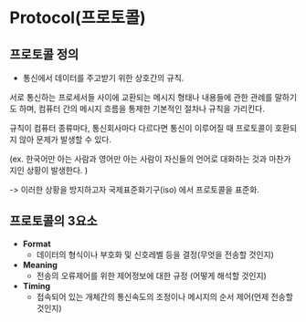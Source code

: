 # Protocol(프로토콜)

## 프로토콜 정의

- 통신에서 데이터를 주고받기 위한 상호간의 규칙.



서로 통신하는 프로세서들 사이에 교환되는 메시지 형태나 내용들에 관한 관례를 말하기도 하며, 컴퓨터 간의 메시지 흐름을 통제한 기본적인 절차나 규칙을 가리킨다.

규칙이 컴퓨터 종류마다, 통신회사마다 다르다면 통신이 이루어질 때 프로토콜이 호환되지 않아 문제가 발생할 수 있다.

(ex. 한국어만 아는 사람과 영어만 아는 사람이 자신들의 언어로 대화하는 것과 마찬가지인 상황이 발생한다. )

-> 이러한 상황을 방지하고자 국제표준화기구(iso) 에서 프로토콜을 표준화.



## 프로토콜의 3요소

- **Format**
  - 데이터의 형식이나 부호화 및 신호레벨 등을 결정(무엇을 전송할 것인지)
- **Meaning** 
  - 전송의 오류제어를 위한 제어정보에 대한 규정 (어떻게 해석할 것인지)
- **Timing**
  - 접속되어 있는 개체간의 통신속도의 조정이나 메시지의 순서 제어(언제 전송할 것인지)

